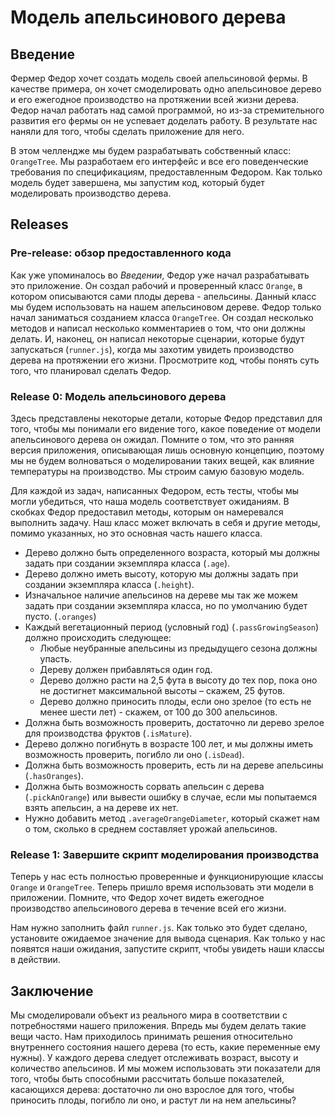 # Модель апельсинового дерева

## Введение
Фермер Федор хочет создать модель своей апельсиновой фермы. 
В качестве примера, он хочет смоделировать одно апельсиновое дерево и его ежегодное производство на протяжении всей жизни дерева.
Федор начал работать над самой программой, но из-за стремительного развития его фермы он не успевает доделать работу. 
В результате нас наняли для того, чтобы сделать приложение для него.

В этом челлендже мы будем разрабатывать собственный класс: `OrangeTree`. 
Мы разработаем его интерфейс и все его поведенческие требования по спецификациям, предоставленным Федором. 
Как только модель будет завершена, мы запустим код, который будет моделировать производство дерева.


## Releases
### Pre-release: обзор предоставленного кода
Как уже упоминалось во *Введении*, Федор уже начал разрабатывать это приложение. 
Он создал рабочий и проверенный класс `Orange`, в котором описываются сами плоды дерева - апельсины. Данный класс мы будем использовать на нашем апельсиновом дереве. 
Федор только начал заниматься созданием класса `OrangeTree`. 
Он создал несколько методов и написал несколько комментариев о том, что они должны делать.
И, наконец, он написал некоторые сценарии, которые будут запускаться (`runner.js`), когда мы захотим увидеть производство дерева на протяжении его жизни. 
Просмотрите код, чтобы понять суть того, что планировал сделать Федор.


### Release 0: Модель апельсинового дерева
Здесь представлены некоторые детали, которые Федор представил для того, чтобы мы понимали его видение того, какое поведение от модели апельсинового дерева он ожидал. 
Помните о том, что это ранняя версия приложения, описывающая лишь основную концепцию,
поэтому мы не будем волноваться о моделировании таких вещей, как влияние температуры на производство.
Мы строим самую базовую модель.

Для каждой из задач, написанных Федором, есть тесты, чтобы мы могли убедиться, что наша модель соответствует ожиданиям. 
В скобках Федор предоставил методы, которым он намеревался выполнить задачу.
Наш класс может включать в себя и другие методы, помимо указанных, но это основная часть нашего класса.

- Дерево должно быть определенного возраста, который мы должны задать при создании экземпляра класса (`.age`).
- Дерево должно иметь высоту, которую мы должны задать при создании экземпляра класса (`.height`).
- Изначальное наличие апельсинов на дереве мы так же можем задать при создании экземпляра
  класса, но по умолчанию будет пусто. (`.oranges`)
- Каждый вегетационный период (условный год) (`.passGrowingSeason`) должно происходить следующее:
  - Любые неубранные апельсины из предыдущего сезона должны упасть.
  - Дереву должен прибавляться один год.
  - Дерево должно расти на 2,5 фута в высоту до тех пор, пока оно не достигнет максимальной высоты – скажем, 25 футов.
  - Дерево должно приносить плоды, если оно зрелое (то есть не менее шести лет) - скажем, от 100 до 300 апельсинов.
- Должна быть возможность проверить, достаточно ли дерево зрелое для производства фруктов (`.isMature`).
- Дерево должно погибнуть в возрасте 100 лет, и мы должны иметь возможность проверить, погибло ли оно (`.isDead`).
- Должна быть возможность проверить, есть ли на дереве апельсины (`.hasOranges`).
- Должна быть возможность сорвать апельсин с дерева (`.pickAnOrange`) или вывести ошибку в случае, если мы попытаемся взять апельсин, а на дереве их нет.
- Нужно добавить метод `.averageOrangeDiameter`, который скажет нам о том, сколько в среднем составляет урожай апельсинов.



### Release 1: Завершите скрипт моделирования производства

Теперь у нас есть полностью проверенные и функционирующие классы `Orange` и `OrangeTree`. 
Теперь пришло время использовать эти модели в приложении. 
Помните, что Федор хочет видеть ежегодное производство апельсинового дерева в течение всей его жизни.

Нам нужно заполнить файл `runner.js`.
Как только это будет сделано, установите ожидаемое значение для вывода сценария.
Как только у нас появятся наши ожидания, запустите скрипт, чтобы увидеть наши классы в действии.

## Заключение
Мы смоделировали объект из реального мира в соответствии с потребностями нашего приложения. Впредь мы будем делать такие вещи часто. 
Нам приходилось принимать решения относительно внутреннего состояния нашего дерева (то есть, какие переменные ему нужны). У каждого дерева следует отслеживать возраст, высоту и количество апельсинов. И мы можем использовать эти показатели для того, чтобы быть способными рассчитать больше показателей, касающихся дерева: достаточно ли оно взрослое для того, чтобы приносить плоды, погибло ли оно, и растут ли на нем апельсины?
